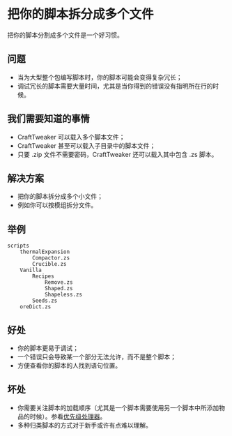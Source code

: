 # 把你的脚本拆分成多个文件

把你的脚本分割成多个文件是一个好习惯。

## 问题
- 当为大型整个包编写脚本时，你的脚本可能会变得复杂冗长；
- 调试冗长的脚本需要大量时间，尤其是当你得到的错误没有指明所在行的时候。

## 我们需要知道的事情
- CraftTweaker 可以载入多个脚本文件；
- CraftTweaker 甚至可以载入子目录中的脚本文件；
- 只要 .zip 文件不需要密码，CraftTweaker 还可以载入其中包含 .zs 脚本。

## 解决方案
- 把你的脚本拆分成多个小文件；
- 例如你可以按模组拆分文件。

## 举例
```
scripts
	thermalExpansion
		Compactor.zs
		Crucible.zs
	Vanilla
		Recipes
			Remove.zs
			Shaped.zs
			Shapeless.zs
		Seeds.zs
	oreDict.zs
```

## 好处
- 你的脚本更易于调试；
- 一个错误只会导致某一个部分无法允许，而不是整个脚本；
- 方便查看你的脚本的人找到语句位置。

## 坏处
- 你需要关注脚本的加载顺序（尤其是一个脚本需要使用另一个脚本中所添加物品的时候）。参看[优先级处理器](/AdvancedFunctions/Preprocessors/PriorityPreprocessor.md)。
- 多种归类脚本的方式对于新手或许有点难以理解。
